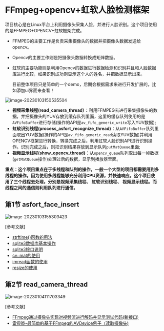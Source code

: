# FFmpeg+opencv+虹软人脸检测框架

项目核心是在Linux平台上利用摄像头采集人脸，并进行人脸识别。这个项目使用的是FFMPEG+OPENCV+虹软框架完成。

- FFMPEG的主要工作是负责采集摄像头的数据并把摄像头数据发送给opencv。

- Opencv的主要工作则是把摄像头数据转换成矩阵数据。

- 虹软的主要功能则是利用Opencv的数据进行数据检测和识别并且和人脸数据库进行比较，如果识别成功则显示这个人的姓名，并把数据显示出来。

  目前整体项目只是简单的一个demo，后期会根据需求来进行开发扩展的，比如添加ui界面来查看！

![image-20230103150535504](https://pic-1304959529.cos.ap-guangzhou.myqcloud.com/DB/image-20230103150535504.png)

- **视频采集线程(read_camera_thread）**：利用FFMPEG去进行采集摄像头的数据，并把摄像头的YUV存放到缓存队列里面，这里的缓存队列使用的是`AVFifoBuffer`进行存储(操作的API是`av_fifo_generic_write`写入YUV数据);
- **虹软识别线程(process_asfort_recognize_thread)**：从`AVFifoBuffer`队列里面取出YUV数据(操作的API是`av_fifo_generic_read`读取YUV数据)并利用OPENCV框架进行转换，转换完成之后，利用虹软人脸识别API进行识别操作。识别完成之后，则把识别结果存放到显示队列`putMatQueue`里面;
- **视频显示线程(show_opencv_thread)**：从`opencv_queue`队列取出每一帧数据(`getMatQueue`操作)处理过后的数据，显示到播放器里面。

**重点：这个项目重点在于多线程和队列的操作，一般一个大型的项目都需要用到多线程的操作。因为使用多线程能够充分利用CPU资源，并快速响应。这个项目使用了三个线程去处理，分别是视频采集线程、 虹软识别线程、 视频显示线程。而线程之间的通信则利用队列进行通信。**



## 第1节 asfort_face_insert

![image-20230103155303423](https://pic-1304959529.cos.ap-guangzhou.myqcloud.com/DB/image-20230103155303423.png)

[参考文献]

- [strftime()函数的用法](https://blog.csdn.net/lwmjm/article/details/8156648)
- [sqlite3数据库基本操作](https://blog.csdn.net/gangtienaner/article/details/119575172?spm=1001.2101.3001.6650.4&utm_medium=distribute.pc_relevant.none-task-blog-2%7Edefault%7EBlogCommendFromBaidu%7Edefault-4-119575172-blog-100712844.pc_relevant_default&depth_1-utm_source=distribute.pc_relevant.none-task-blog-2%7Edefault%7EBlogCommendFromBaidu%7Edefault-4-119575172-blog-100712844.pc_relevant_default&utm_relevant_index=9)
- [sqlite3接口说明](https://xiaoyege.blog.csdn.net/article/details/86484547?spm=1001.2101.3001.6650.12&utm_medium=distribute.pc_relevant.none-task-blog-2%7Edefault%7EBlogCommendFromBaidu%7Edefault-12-86484547-blog-6530529.pc_relevant_multi_platform_whitelistv2_ad_hc&depth_1-utm_source=distribute.pc_relevant.none-task-blog-2%7Edefault%7EBlogCommendFromBaidu%7Edefault-12-86484547-blog-6530529.pc_relevant_multi_platform_whitelistv2_ad_hc&utm_relevant_index=20)
- [cv::mat的使用](https://blog.csdn.net/czsnooker/article/details/118345494)
- [imread函数的使用](https://blog.csdn.net/aijie099/article/details/104392143)
- [resize的使用](https://yangyongli.blog.csdn.net/article/details/121449412?spm=1001.2101.3001.6650.4&utm_medium=distribute.pc_relevant.none-task-blog-2%7Edefault%7ECTRLIST%7Edefault-4-121449412-blog-114271178.pc_relevant_multi_platform_whitelistv1_exp2&depth_1-utm_source=distribute.pc_relevant.none-task-blog-2%7Edefault%7ECTRLIST%7Edefault-4-121449412-blog-114271178.pc_relevant_multi_platform_whitelistv1_exp2&utm_relevant_index=6)



## 第2节 read_camera_thread

![image-20230104111703349](https://pic-1304959529.cos.ap-guangzhou.myqcloud.com/DB/image-20230104111703349.png)

[参考文献]

- [FFmpeg通过摄像头实现对视频流进行解码并显示测试代码(新接口)](https://blog.csdn.net/fengbingchun/article/details/93975844)
- [雷霄骅-最简单的基于FFmpeg的AVDevice例子（读取摄像头)](https://blog.csdn.net/leixiaohua1020/article/details/39702113?spm=1001.2101.3001.6650.4&utm_medium=distribute.pc_relevant.none-task-blog-2%7Edefault%7ECTRLIST%7Edefault-4-39702113-blog-89822927.pc_relevant_multi_platform_whitelistv1_exp2&depth_1-utm_source=distribute.pc_relevant.none-task-blog-2%7Edefault%7ECTRLIST%7Edefault-4-39702113-blog-89822927.pc_relevant_multi_platform_whitelistv1_exp2&utm_relevant_index=9)